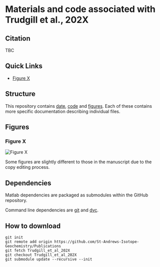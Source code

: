 # Materials and code associated with Trudgill et al., 202X

## Citation
TBC

## Quick Links
- [Figure X](#figure-x)

## Structure
This repository contains [date](./data), [code](./Code/) and [figures](./figures). Each of these contains more specific documentation describing individual files.

## Figures
### Figure X
  ![Figure X][figurex]

Some figures are slightly different to those in the manuscript due to the copy editing process.

## Dependencies
Matlab dependencies are packaged as submodules within the GitHub repository.

Command line dependencies are [git](https://git-scm.com/) and [dvc](https://dvc.org/).

## How to download
```
git init
git remote add origin https://github.com/St-Andrews-Isotope-Geochemistry/Publications
git fetch Trudgill_et_al_202X
git checkout Trudgill_et_al_202X
git submodule update --recursive --init
```



[figurex]: ./Figures/xxx.png "xxx"
